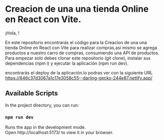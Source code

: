 # Creacion de una una tienda Online en React con Vite.

¡Hola, !

En este repositorio encontrarás el código para la Creacion de una una tienda Online en React con Vite para realizar compras,asi mismo se agrega productos a nuestro carro de compras, consumiendo una API de productos. Para empezar solo debes clonar este repositorio (git clone), instalar sus dependencias (npm i) y ejecutar la aplicación (npm run dev).

encontrarás el deploy de la aplicación.lo podras ver con la siguiente URL https://646c37d3067a1c17e3058c55--darling-gecko-244e87.netlify.app/

## Available Scripts

In the project directory, you can run:

### `npm run dev`

Runs the app in the development mode.\
Open http://localhost:5173/ to view it in your browser.

